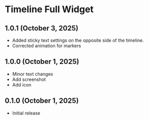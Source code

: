 # Timeline Full Widget

## 1.0.1 (October 3, 2025)

* Added sticky text settings on the opposite side of the timeline.
* Corrected animation for markers

## 1.0.0 (October 1, 2025)

* Minor text changes
* Add screenshot
* Add icon

## 0.1.0 (October 1, 2025)

* Initial release

